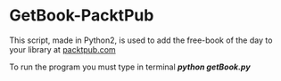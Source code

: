 # GetBook-PacktPub

This script, made in Python2, is used to add the free-book of the day to your library at [packtpub.com](https://www.packtpub.com)

To run the program you must type in terminal ***python getBook.py***

